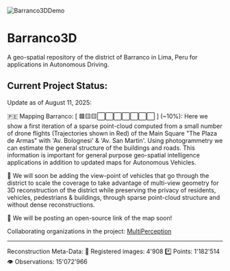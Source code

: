 ![Barranco3DDemo](output.gif)

# Barranco3D
A geo-spatial repository of the district of Barranco in Lima, Peru for applications in Autonomous Driving.

## Current Project Status:
Update as of August 11, 2025:

🇵🇪 Mapping Barranco: [ 🟩🟨🟨⬜⬜⬜⬜⬜⬜⬜ ] (~10%): Here we show a first iteration of a sparse point-cloud computed from a small number of drone flights (Trajectories shown in Red) of the Main Square "The Plaza de Armas" with 'Av. Bolognesi' & 'Av. San Martin'. Using photogrammetry we can estimate the general structure of the buildings and roads. This information is important for general purpose geo-spatial intelligence applications in addition to updated maps for Autonomous Vehicles.

🚗 We will soon be adding the view-point of vehicles that go through the district to scale the coverage to take advantage of multi-view geometry for 3D reconstruction of the district while preserving the privacy of residents, vehicles, pedestrians & buildings, through sparse point-cloud structure and without dense reconstructions. 

🔗 We will be posting an open-source link of the map soon!

Collaborating organizations in the project: [MultiPerception](https://www.multipacha.com/percept-ai)

---
Reconstruction Meta-Data:
🔺 Registered images: 4'908
*️⃣ Points: 1'182'514
👁️ Observations: 15'072'966
